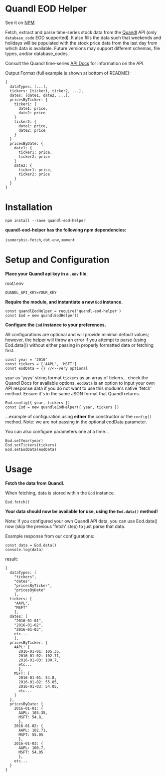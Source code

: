 
# Quandl EOD Helper

See it on [NPM](https://www.npmjs.com/package/quandl-eod-helper)

Fetch, extract and parse time-series stock data from the [Quandl](https://www.quandl.com/) API (only `database_code` EOD supported). It also fills the data
such that weekends and holidays will be populated with the stock price data from
the last day from which data is available. Future
versions may support different schemas, file types, and/or database_codes.

Consult the Quandl time-series [API Docs](https://docs.quandl.com/docs/time-series)
 for information on the API.

Output Format (full example is shown at bottom of README):
```
{
  dataTypes: [...],
  tickers: [ticker1, ticker2, ...],
  dates: [date1, date2, ...],
  pricesByTicker: {
    ticker1: {
      date1: price,
      date2: price
    }
    ticker2: {
      date1: price,
      date2: price
    }
  }
  pricesByDate: {
    date1: {
      ticker1: price,
      ticker2: price
    }
    date2: {
      ticker1: price,
      ticker2: price
    }
  }
}
```

# Installation

```
npm install --save quandl-eod-helper
```

**quandl-eod-helper has the following npm dependencies:**

`isomorphic-fetch`, `dot-env`, `moment`

# Setup and Configuration

**Place your Quandl api key in a `.env` file.**

root/.env
```
QUANDL_API_KEY=YOUR_KEY
```

**Require the module, and instantiate a new `Eod` instance.**

```
const quandlEodHelper = require('quandl-eod-helper')
const Eod = new quandlEodHelper()
```

**Configure the `Eod` instance to your preferences.**

All configurations are optional and will provide minimal default values; however,
the helper will throw an error if you attempt to parse (using Eod.data()) without
either passing in properly formatted data or fetching first.

```
const year = '2016'
const tickers = ['AAPL', 'MSFT']
const eodData = {} //<--very optional
```
`year` as 'yyyy' string format
`tickers` as an array of tickers... check the Quandl Docs for available options.
`eodData` is an option to input your own API response data if you do not want to use
this module's native 'fetch' method. Ensure it's in the same JSON format that Quandl returns.

```
Eod.config({ year, tickers })
const Eod = new quandleEodHelper({ year, tickers })
```
...example of configuration using **either** the constructor or the `config()` method.
Note: we are not passing in the optional eodData parameter.


You can also configure parameters one at a time...

```
Eod.setYear(year)
Eod.setTickers(tickers)
Eod.setEodData(eodData)
```

# Usage

**Fetch the data from Quandl.**

When fetching, data is stored within the `Eod` instance.
```
Eod.fetch()
```

**Your data should now be available for use, using the `Eod.data()` method!**

Note: If you configured your own Quandl API data, you can use Eod.data() now (skip the previous 'fetch' step) to just parse that data.

Example response from our configurations:
```
const data = Eod.data()
console.log(data)
```
result:
```
{
  dataTypes: [
    "tickers",
    "dates",
    "pricesByTicker",
    "pricesByDate"
    ],
  tickers: [
    "AAPL",
    "MSFT"
    ],
  dates: [
    "2016-01-01",
    "2016-01-02",
    "2016-01-03",
    etc...
    ],
  pricesByTicker: {
    AAPL: {
      2016-01-01: 105.35,
      2016-01-02: 102.71,
      2016-01-03: 100.7,
      etc...
      },
    MSFT: {
      2016-01-01: 54.8,
      2016-01-02: 55.05,
      2016-01-03: 54.05,
      etc...
    }
  },
  pricesByDate: {
    2016-01-01: {
      AAPL: 105.35,
      MSFT: 54.8,
      },
    2016-01-02: {
      AAPL: 102.71,
      MSFT: 55.05
      },
    2016-01-03: {
      AAPL: 100.7,
      MSFT: 54.05
      },
    etc...
  }
}
```

